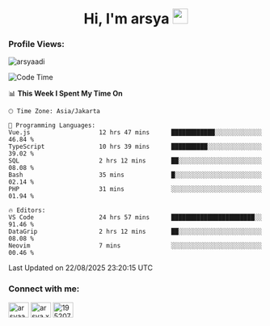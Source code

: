 <h1 align="center">Hi, I'm arsya 
  <img src="https://media.giphy.com/media/hvRJCLFzcasrR4ia7z/giphy.gif" width="30px"/>
</h1>

<p align="left"> <h3>Profile Views:</h3> <img src="https://komarev.com/ghpvc/?username=arsyaadi&label=Profile%20views&color=0e75b6&style=flat" alt="arsyaadi" /> </p>

<!--START_SECTION:waka-->
![Code Time](http://img.shields.io/badge/Code%20Time-4%2C368%20hrs%2038%20mins-blue)

📊 **This Week I Spent My Time On** 

```text
🕑︎ Time Zone: Asia/Jakarta

💬 Programming Languages: 
Vue.js                   12 hrs 47 mins      ████████████░░░░░░░░░░░░░   46.84 % 
TypeScript               10 hrs 39 mins      ██████████░░░░░░░░░░░░░░░   39.02 % 
SQL                      2 hrs 12 mins       ██░░░░░░░░░░░░░░░░░░░░░░░   08.08 % 
Bash                     35 mins             █░░░░░░░░░░░░░░░░░░░░░░░░   02.14 % 
PHP                      31 mins             ░░░░░░░░░░░░░░░░░░░░░░░░░   01.94 % 

🔥 Editors: 
VS Code                  24 hrs 57 mins      ███████████████████████░░   91.46 % 
DataGrip                 2 hrs 12 mins       ██░░░░░░░░░░░░░░░░░░░░░░░   08.08 % 
Neovim                   7 mins              ░░░░░░░░░░░░░░░░░░░░░░░░░   00.46 % 
```


 Last Updated on 22/08/2025 23:20:15 UTC
<!--END_SECTION:waka-->

<!-- - 📫 How to reach me **itsme@arsyaadi.software** -->


<h3 align="left">Connect with me:</h3>
<p align="left">
<a href="https://linkedin.com/in/arsyaadi" target="blank"><img align="center" src="https://raw.githubusercontent.com/rahuldkjain/github-profile-readme-generator/master/src/images/icons/Social/linked-in-alt.svg" alt="arsyaadi" height="30" width="40" /></a>
<a href="https://fb.com/arsya.xkz" target="blank"><img align="center" src="https://raw.githubusercontent.com/rahuldkjain/github-profile-readme-generator/master/src/images/icons/Social/facebook.svg" alt="arsya.xkz" height="30" width="40" /></a>
<a href="https://stackoverflow.com/users/19520749" target="blank"><img align="center" src="https://raw.githubusercontent.com/rahuldkjain/github-profile-readme-generator/master/src/images/icons/Social/stack-overflow.svg" alt="19520749" height="30" width="40" /></a>
</p>
